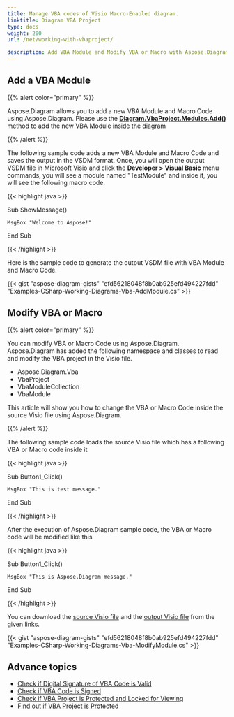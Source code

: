 ```yaml
---
title: Manage VBA codes of Visio Macro-Enabled diagram.
linktitle: Diagram VBA Project
type: docs
weight: 200
url: /net/working-with-vbaproject/

description: Add VBA Module and Modify VBA or Macro with Aspose.Diagram library.
---
```


## **Add a VBA Module**
{{% alert color="primary" %}}

Aspose.Diagram allows you to add a new VBA Module and Macro Code using Aspose.Diagram. Please use the [**Diagram.VbaProject.Modules.Add()**](https://apireference.aspose.com/diagram/net/aspose.diagram.vba/vbamodulecollection/methods/add/index) method to add the new VBA Module inside the diagram

{{% /alert %}}

The following sample code adds a new VBA Module and Macro Code and saves the output in the VSDM format. Once, you will open the output VSDM file in Microsoft Visio and click the **Developer > Visual Basic** menu commands, you will see a module named "TestModule" and inside it, you will see the following macro code.

{{< highlight java >}}

 Sub ShowMessage()

    MsgBox "Welcome to Aspose!"

End Sub

{{< /highlight >}}

Here is the sample code to generate the output VSDM file with VBA Module and Macro Code.

{{< gist "aspose-diagram-gists" "efd56218048f8b0ab925efd494227fdd" "Examples-CSharp-Working-Diagrams-Vba-AddModule.cs" >}}

## **Modify VBA or Macro**

{{% alert color="primary" %}} 

You can modify VBA or Macro Code using Aspose.Diagram. Aspose.Diagram has added the following namespace and classes to read and modify the VBA project in the Visio file.

- Aspose.Diagram.Vba
- VbaProject
- VbaModuleCollection
- VbaModule

This article will show you how to change the VBA or Macro Code inside the source Visio file using Aspose.Diagram.

{{% /alert %}} 

The following sample code loads the source Visio file which has a following VBA or Macro code inside it

{{< highlight java >}}

 Sub Button1_Click()

    MsgBox "This is test message."

End Sub

{{< /highlight >}}

After the execution of Aspose.Diagram sample code, the VBA or Macro code will be modified like this

{{< highlight java >}}

 Sub Button1_Click()

    MsgBox "This is Aspose.Diagram message."

End Sub

{{< /highlight >}}

You can download the [source Visio file](1.vsdm) and the [output Visio file](1out.vsdm) from the given links.

{{< gist "aspose-diagram-gists" "efd56218048f8b0ab925efd494227fdd" "Examples-CSharp-Working-Diagrams-Vba-ModifyModule.cs" >}}

## **Advance topics**
- [Check if Digital Signature of VBA Code is Valid](/diagram/net/check-if-digital-signature-of-vba-code-is-valid/)
- [Check if VBA Code is Signed](/diagram/net/check-if-vba-code-is-signed/)
- [Check if VBA Project is Protected and Locked for Viewing](/diagram/net/check-if-vba-project-is-protected-and-locked-for-viewing/)
- [Find out if VBA Project is Protected](/diagram/net/find-out-if-vba-project-is-protected/)